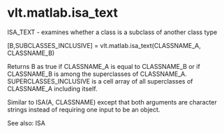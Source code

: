 # vlt.matlab.isa_text

  ISA_TEXT - examines whether a class is a subclass of another class type
 
  [B,SUBCLASSES_INCLUSIVE] = vlt.matlab.isa_text(CLASSNAME_A, CLASSNAME_B)
 
  Returns B as true if CLASSNAME_A is equal to CLASSNAME_B or if CLASSNAME_B is 
  among the superclasses of CLASSNAME_A. SUPERCLASSES_INCLUSIVE is a cell array of
  all superclasses of CLASSNAME_A including itself.
 
  Similar to ISA(A, CLASSNAME) except that both arguments are character strings instead
  of requiring one input to be an object.
 
  See also: ISA
